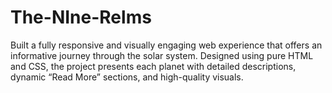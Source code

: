 # The-NIne-Relms
Built a fully responsive and visually engaging web experience that offers an informative journey through the solar system. Designed using pure HTML and CSS, the project presents each planet with detailed descriptions, dynamic “Read More” sections, and high-quality visuals.
